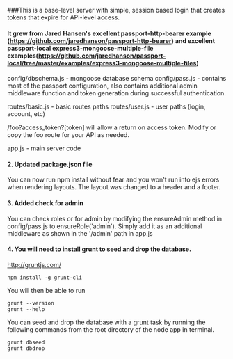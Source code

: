 ###This is a base-level server with simple, session based login that creates tokens that expire for API-level access. 

#### It grew from Jared Hansen's excellent passport-http-bearer example (https://github.com/jaredhanson/passport-http-bearer) and excellent passport-local express3-mongoose-multiple-file examples(https://github.com/jaredhanson/passport-local/tree/master/examples/express3-mongoose-multiple-files)

config/dbschema.js - mongoose database schema
config/pass.js - contains most of the passport configuration, also contains additional admin middleware function and token generation during successful authentication.

routes/basic.js - basic routes paths
routes/user.js - user paths (login, account, etc)

/foo?access_token?[token] will allow a return on access token.  Modify or copy the foo route for your API as needed.

app.js - main server code

#### 2. Updated package.json file
You can now run npm install without fear and you won't run into ejs errors when rendering layouts.  The layout was changed to a header and a footer.

#### 3. Added check for admin
You can check roles or for admin by modifying the ensureAdmin method in config/pass.js to ensureRole('admin').  Simply add it as an additional middleware as shown in the '/admin' path in app.js

#### 4. You will need to install grunt to seed and drop the database.  

http://gruntjs.com/

```
npm install -g grunt-cli
```

You will then be able to run 

```
grunt --version
grunt --help
```

You can seed and drop the database with a grunt task by running the following commands from the root directory of the node app in terminal.

```
grunt dbseed
grunt dbdrop
```
